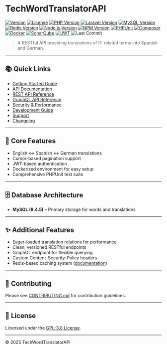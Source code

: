 # TechWordTranslatorAPI

[![Version](https://img.shields.io/badge/Version-1.13.2-blue.svg)](https://github.com/proyectosbeta/TechWordTranslatorAPI)
[![License](https://img.shields.io/badge/license-GPL%20v3-blue.svg)](LICENSE)
[![PHP Version](https://img.shields.io/badge/PHP-8.4.11-blue.svg)](https://www.php.net/)
[![Laravel Version](https://img.shields.io/badge/Laravel-12.21.0-green.svg)](https://laravel.com/)
[![MySQL Version](https://img.shields.io/badge/MySQL-8.4.6-orange.svg?logo=mysql&logoColor=white)](https://www.mysql.com/)
[![Redis Version](https://img.shields.io/badge/Redis-8.0.3-red.svg?logo=redis&logoColor=white)](https://redis.io/)
[![Node.js Version](https://img.shields.io/badge/Node.js-v22.18.0-green.svg?logo=node.js&logoColor=white)](https://nodejs.org/)
[![NPM Version](https://img.shields.io/badge/NPM-10.9.2-red.svg?logo=npm&logoColor=white)](https://www.npmjs.com/)
[![PHPUnit](https://img.shields.io/badge/PHPUnit-10.5.45-blue?logo=php&logoColor=white)](https://phpunit.de/)
[![Composer](https://img.shields.io/badge/Composer-2.8.9-885630?logo=composer&logoColor=white)](https://getcomposer.org/)
[![Docker](https://img.shields.io/badge/docker-ready-blue?logo=docker)](https://www.docker.com/)
[![SonarQube](https://img.shields.io/badge/SonarQube-Latest-orange?logo=sonarqube)](http://localhost:9000)
[![JWT](https://img.shields.io/badge/JWT-Authentication-000000?logo=jsonwebtokens&logoColor=white)](https://jwt.io/)
![Last Commit](https://img.shields.io/github/last-commit/proyectosbeta/TechWordTranslatorAPI?logo=git&logoColor=white)

> A RESTful API providing translations of IT-related terms into Spanish and German.

---

## 📚 Quick Links

- [Getting Started Guide](docs/guides/setup.md)  
- [API Documentation](docs/api/README.md)  
- [REST API Reference](docs/guides/rest.md)  
- [GraphQL API Reference](docs/guides/graphql.md)  
- [Security & Performance](docs/guides/security.md)  
- [Development Guide](docs/development/README.md)  
- [Support](docs/SUPPORT.md)  
- [Changelog](CHANGELOG.md)

---

## 🚀 Core Features

- English ↔ Spanish ↔ German translations  
- Cursor-based pagination support  
- JWT-based authentication  
- Dockerized environment for easy setup  
- Comprehensive PHPUnit test suite  

---

## 🗄️ Database Architecture

- **MySQL (8.4.5)** – Primary storage for words and translations

---

## ✨ Additional Features

- Eager-loaded translation relations for performance  
- Clean, versioned RESTful endpoints  
- GraphQL endpoint for flexible querying  
- Custom Content-Security-Policy headers  
- Redis-based caching system ([documentation](docs/cache/redis.md))

---

## 🤝 Contributing

Please see [CONTRIBUTING.md](CONTRIBUTING.md) for contribution guidelines.

---

## 📄 License

Licensed under the [GPL-3.0 License](LICENSE).

---

© 2025 TechWordTranslatorAPI
